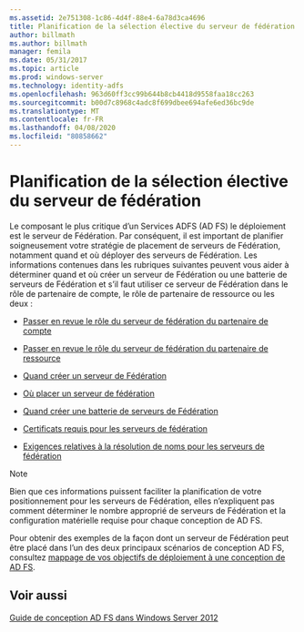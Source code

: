 ```yaml
---
ms.assetid: 2e751308-1c86-4d4f-88e4-6a78d3ca4696
title: Planification de la sélection élective du serveur de fédération
author: billmath
ms.author: billmath
manager: femila
ms.date: 05/31/2017
ms.topic: article
ms.prod: windows-server
ms.technology: identity-adfs
ms.openlocfilehash: 963d60ff3cc99b644b8cb4418d9558faa18cc263
ms.sourcegitcommit: b00d7c8968c4adc8f699dbee694afe6ed36bc9de
ms.translationtype: MT
ms.contentlocale: fr-FR
ms.lasthandoff: 04/08/2020
ms.locfileid: "80858662"
---
```

# <a name="planning-federation-server-placement"></a>Planification de la sélection élective du serveur de fédération

Le composant le plus critique d’un Services ADFS \(AD FS\) le déploiement est le serveur de Fédération. Par conséquent, il est important de planifier soigneusement votre stratégie de placement de serveurs de Fédération, notamment quand et où déployer des serveurs de Fédération. Les informations contenues dans les rubriques suivantes peuvent vous aider à déterminer quand et où créer un serveur de Fédération ou une batterie de serveurs de Fédération et s’il faut utiliser ce serveur de Fédération dans le rôle de partenaire de compte, le rôle de partenaire de ressource ou les deux :  
  
-   [Passer en revue le rôle du serveur de fédération du partenaire de compte](Review-the-Role-of-the-Federation-Server-in-the-Account-Partner.md)  
  
-   [Passer en revue le rôle du serveur de fédération du partenaire de ressource](Review-the-Role-of-the-Federation-Server-in-the-Resource-Partner.md)  
  
-   [Quand créer un serveur de Fédération](When-to-Create-a-Federation-Server.md)  
  
-   [Où placer un serveur de fédération](Where-to-Place-a-Federation-Server.md)  
  
-   [Quand créer une batterie de serveurs de Fédération](When-to-Create-a-Federation-Server-Farm.md)  
  
-   [Certificats requis pour les serveurs de fédération](Certificate-Requirements-for-Federation-Servers.md)  
  
-   [Exigences relatives à la résolution de noms pour les serveurs de fédération](Name-Resolution-Requirements-for-Federation-Servers.md)  
  
> [!NOTE]  
> Bien que ces informations puissent faciliter la planification de votre positionnement pour les serveurs de Fédération, elles n’expliquent pas comment déterminer le nombre approprié de serveurs de Fédération et la configuration matérielle requise pour chaque conception de AD FS.  
  
Pour obtenir des exemples de la façon dont un serveur de Fédération peut être placé dans l’un des deux principaux scénarios de conception AD FS, consultez [mappage de vos objectifs de déploiement à une conception de AD FS](Mapping-Your-Deployment-Goals-to-an-AD-FS-Design.md).  
  
## <a name="see-also"></a>Voir aussi
[Guide de conception AD FS dans Windows Server 2012](AD-FS-Design-Guide-in-Windows-Server-2012.md)

